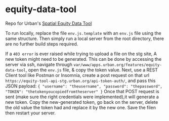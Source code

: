 # equity-data-tool

Repo for Urban's [Spatial Equity Data Tool](https://apps.urban.org/features/equity-data-tool/index.html)

To run locally, replace the file `env.js.template` with an `env.js` file using the same structure. Then simply run a local server from the root directory, there are no further build steps required.

If a `403 error` is ever raised while trying to upload a file on the stg site,
A new token might need to be generated. This can be done by accessing the server
via ssh, navigate through `var/www/apps.urban.org/features/equity-data-tool`, 
open the `env.js` file, & copy the token value. Next, use a REST Client tool
like Postman or Insomnia, create a post request on that url `https://equity-tool-api-stg.urban.org/api-token-auth/`, and pass this JSON payload:
`{
    "username": "theusername",
    "password": "thepassword",
    "TOKEN": "thetokenyoucopiedfromtheserver"
}`
Once that POST request is sent (make sure the right credentials were implemented),it will generate a new token. Copy the new-generated token, go back on the server, delete the old value the token had and replace it by the new one. Save the filen then restart your server.